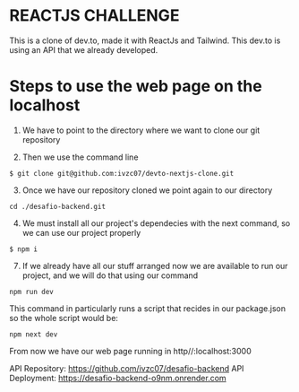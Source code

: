 # REACTJS CHALLENGE

This is a clone of dev.to, made it with ReactJs and Tailwind.
This dev.to is using an API that we already developed.


# Steps to use the web page on the localhost

1. We have to point to the directory where we want to clone our git repository

2. Then we use the command line 

```
$ git clone git@github.com:ivzc07/devto-nextjs-clone.git
```

3. Once we have our repository cloned we point again to our directory
```
cd ./desafio-backend.git
```
4. We must install all our project's dependecies with the next command, so we can use our project properly

```
$ npm i

```

7. If we already have all our stuff arranged now we are available to run our project, and we will do that using our command 
```
npm run dev
```
This command in particularly runs a script that recides in our package.json so the whole script would be:

```
npm next dev
```
From now we have our web page running in http//:localhost:3000


API Repository: https://github.com/ivzc07/desafio-backend
API Deployment: https://desafio-backend-o9nm.onrender.com